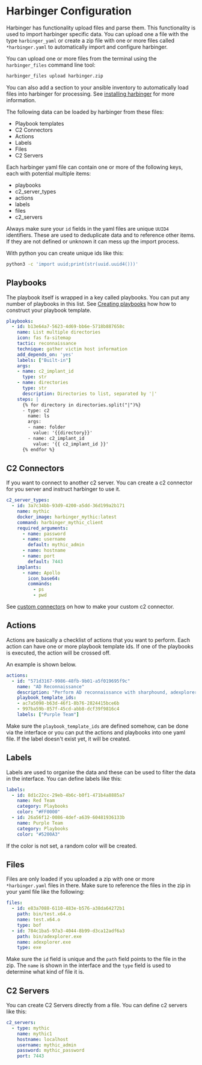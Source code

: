 # Harbinger Configuration

Harbinger has functionality upload files and parse them. This functionality is used to import harbinger specific data. You can upload one a file with the type `harbinger_yaml` or create a zip file with one or more files called `*harbinger.yaml` to automatically import and configure harbinger.

You can upload one or more files from the terminal using the `harbinger_files` command line tool:

```bash
harbinger_files upload harbinger.zip
```

You can also add a section to your ansible inventory to automatically load files into harbinger for processing. See [installing harbinger](./harbinger_installation.md) for more information.

The following data can be loaded by harbinger from these files:

* Playbook templates
* C2 Connectors
* Actions
* Labels
* Files
* C2 Servers

Each harbinger yaml file can contain one or more of the following keys, each with potential multiple items:

* playbooks
* c2_server_types
* actions
* labels
* files
* c2_servers

Always make sure your `id` fields in the yaml files are unique `UUID4` identifiers. These are used to deduplicate data and to reference other items. If they are not defined or unknown it can mess up the import process.

With python you can create unique ids like this:

```bash
python3 -c 'import uuid;print(str(uuid.uuid4()))'
```


## Playbooks

The playbook itself is wrapped in a key called playbooks. You can put any number of playbooks in this list.
See [Creating playbooks](creating_playbooks.md) how how to construct your playbook template.

```yaml
playbooks:
  - id: b13e64a7-5623-4d69-bb6e-5718b887658c
    name: List multiple directories
    icon: fas fa-sitemap
    tactic: reconnaissance
    technique: gather victim host information
    add_depends_on: 'yes'
    labels: ["Built-in"]
    args:
    - name: c2_implant_id
      type: str
    - name: directories
      type: str
      description: Directories to list, separated by '|'
    steps: |
      {% for directory in directories.split("|")%}
      - type: c2
        name: ls
        args:
        - name: folder
          value: '{{directory}}'
        - name: c2_implant_id
          value: '{{ c2_implant_id }}'
      {% endfor %}
```


## C2 Connectors

If you want to connect to another c2 server. You can create a c2 connector for you server and instruct harbinger to use it.


```yaml
c2_server_types:
  - id: 3a7c34bb-93d9-4200-a5dd-36d199a2b171
    name: mythic
    docker_image: harbinger_mythic:latest
    command: harbinger_mythic_client
    required_arguments:
      - name: password
      - name: username
        default: mythic_admin
      - name: hostname
      - name: port
        default: 7443
    implants:
      - name: Apollo
        icon_base64:
        commands:
          - ps
          - pwd
```

See [custom connectors](custom_connectors.md) on how to make your custom c2 connector.


## Actions

Actions are basically a checklist of actions that you want to perform. Each action can have one or more playbook template ids. If one of the playbooks is executed, the action will be crossed off.

An example is shown below.

```yaml
actions:
  - id: "571d3167-9986-48fb-9b01-a5f019695f9c"
    name: "AD Reconnaissance"
    description: "Perform AD reconnaissance with sharphound, adexplorer or others."
    playbook_template_ids:
    - ac7a5098-b63d-46f1-8b76-2824415bce6b
    - 997ba59b-857f-45cd-abb8-dcf39f9816c4
    labels: ["Purple Team"]
```

Make sure the `playbook_template_ids` are defined somehow, can be done via the interface or you can put the actions and playbooks into one yaml file. If the label doesn't exist yet, it will be created.

## Labels

Labels are used to organise the data and these can be used to filter the data in the interface. You can define labels like this:


```yaml
labels:
  - id: 8d1c22cc-29eb-4b6c-b0f1-471b4a8885a7
    name: Red Team
    category: Playbooks
    color: "#FF0000"
  - id: 26a56f12-0086-4def-a639-60481936133b
    name: Purple Team
    category: Playbooks
    color: "#5200A3"
```

If the color is not set, a random color will be created.


## Files

Files are only loaded if you uploaded a zip with one or more `*harbinger.yaml` files in there. Make sure to reference the files in the zip in your yaml file like the following:

```yaml
files:
  - id: e83a7088-6110-483e-b576-a38da64272b1
    path: bin/test.x64.o
    name: test.x64.o
    type: bof
  - id: 784c1ba5-97a3-4044-8b99-d3ca12adf6a3
    path: bin/adexplorer.exe
    name: adexplorer.exe
    type: exe
```

Make sure the `id` field is unique and the `path` field points to the file in the zip. The `name` is shown in the interface and the `type` field is used to determine what kind of file it is.

## C2 Servers

You can create C2 Servers directly from a file. You can define c2 servers like this:

```yaml
c2_servers:
  - type: mythic
    name: mythic1
    hostname: localhost
    username: mythic_admin
    password: mythic_password
    port: 7443
```
